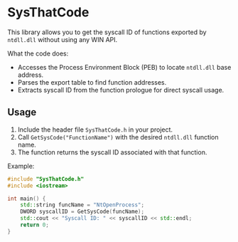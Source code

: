 # SysThatCode

This library allows you to get the syscall ID of functions exported by `ntdll.dll` without using any WIN API.

What the code does:  
- Accesses the Process Environment Block (PEB) to locate `ntdll.dll` base address.  
- Parses the export table to find function addresses.  
- Extracts syscall ID from the function prologue for direct syscall usage.

## Usage

1. Include the header file `SysThatCode.h` in your project.  
2. Call `GetSysCode("FunctionName")` with the desired `ntdll.dll` function name.  
3. The function returns the syscall ID associated with that function.

Example:

```cpp
#include "SysThatCode.h"
#include <iostream>

int main() {
    std::string funcName = "NtOpenProcess";
    DWORD syscallID = GetSysCode(funcName);
    std::cout << "Syscall ID: " << syscallID << std::endl;
    return 0;
}
